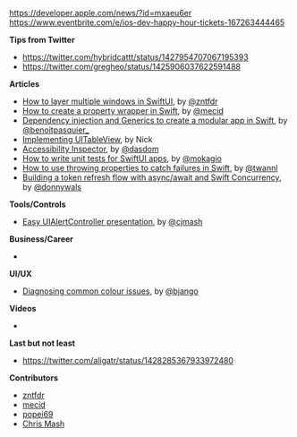 https://developer.apple.com/news/?id=mxaeu6er
https://www.eventbrite.com/e/ios-dev-happy-hour-tickets-167263444465

**Tips from Twitter**

* https://twitter.com/hybridcattt/status/1427954707067195393
* https://twitter.com/gregheo/status/1425906037622591488

**Articles**

* [How to layer multiple windows in SwiftUI](https://www.fivestars.blog/articles/swiftui-windows/), by [@zntfdr](https://twitter.com/zntfdr)
* [How to create a property wrapper in Swift](https://swiftwithmajid.com/2021/08/11/how-to-create-a-property-wrapper-in-swift/), by [@mecid](https://twitter.com/mecid)
* [Dependency injection and Generics to create a modular app in Swift](https://benoitpasquier.com/modular-app-dependency-injection-generics-swift/), by [@benoitpasquier_](https://twitter.com/benoitpasquier_)
* [Implementing UITableView](https://www.nbelov.com/garden/implementing-uitableview), by Nick
* [Accessibility Inspector](https://dasdom.dev/posts/accessibility-inspector/), by [@dasdom](https://twitter.com/dasdom)
* [How to write unit tests for SwiftUI apps](https://mokacoding.com/blog/how-to-test-swiftui-apps/), by [@mokagio](https://twitter.com/mokagio)
* [How to use throwing properties to catch failures in Swift](https://www.avanderlee.com/swift/throwing-properties/), by [@twannl](https://www.twitter.com/twannl)
* [Building a token refresh flow with async/await and Swift Concurrency](https://www.donnywals.com/building-a-token-refresh-flow-with-async-await-and-swift-concurrency/), by [@donnywals](https://twitter.com/donnywals)

**Tools/Controls**

* [Easy UIAlertController presentation](https://chris-mash.medium.com/easy-uialertcontroller-presentation-40e69a29ea99), by [@cjmash](https://twitter.com/cjmash)

**Business/Career**

* 

**UI/UX**

* [Diagnosing common colour issues](https://bjango.com/articles/colourmanagementissues/), by [@bjango](https://twitter.com/bjango)

**Videos**

* 

**Last but not least**

* https://twitter.com/aligatr/status/1428285367933972480

**Contributors**

* [zntfdr](https://github.com/zntfdr)
* [mecid](https://github.com/mecid)
* [popei69](https://github.com/popei69)
* [Chris Mash](https://github.com/ChrisMash)
